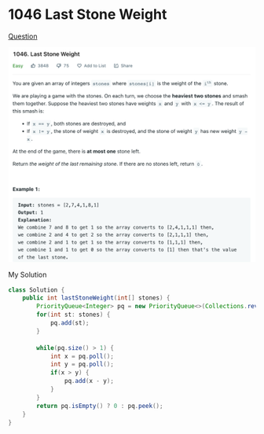 # 1046 Last Stone Weight

[Question](https://leetcode.com/problems/last-stone-weight/)

![](<../.gitbook/assets/image (6) (1) (1).png>)

My Solution

```java
class Solution {
    public int lastStoneWeight(int[] stones) {
        PriorityQueue<Integer> pq = new PriorityQueue<>(Collections.reverseOrder());
        for(int st: stones) {
            pq.add(st);
        }
        
        while(pq.size() > 1) {
            int x = pq.poll();
            int y = pq.poll();
            if(x > y) {
                pq.add(x - y);
            }
        }
        return pq.isEmpty() ? 0 : pq.peek();
    }
}
```
